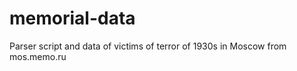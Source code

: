 memorial-data
=============

Parser script and data of victims of terror of 1930s in Moscow from mos.memo.ru
